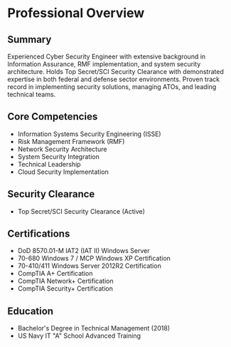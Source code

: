 # Professional Overview

## Summary
Experienced Cyber Security Engineer with extensive background in Information Assurance, RMF implementation, and system security architecture. Holds Top Secret/SCI Security Clearance with demonstrated expertise in both federal and defense sector environments. Proven track record in implementing security solutions, managing ATOs, and leading technical teams.

## Core Competencies
- Information Systems Security Engineering (ISSE)
- Risk Management Framework (RMF)
- Network Security Architecture
- System Security Integration
- Technical Leadership
- Cloud Security Implementation

## Security Clearance
- Top Secret/SCI Security Clearance (Active)

## Certifications
- DoD 8570.01-M IAT2 (IAT II) Windows Server
- 70-680 Windows 7 / MCP Windows XP Certification
- 70-410/411 Windows Server 2012R2 Certification
- CompTIA A+ Certification
- CompTIA Network+ Certification
- CompTIA Security+ Certification

## Education
- Bachelor's Degree in Technical Management (2018)
- US Navy IT "A" School Advanced Training